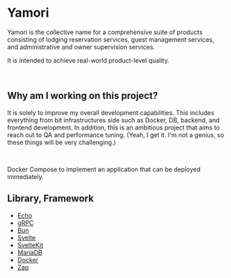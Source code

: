 # Yamori
Yamori is the collective name for a comprehensive suite of products consisting of lodging reservation services, guest management services, and administrative and owner supervision services.

It is intended to achieve real-world product-level quality.

<br>

## Why am I working on this project?

It is solely to improve my overall development capabilities.
This includes everything from bit infrastructures side such as Docker, DB, backend, and frontend development.
In addition, this is an ambitious project that aims to reach out to QA and performance tuning. (Yeah, I get it. I'm not a genius, so these things will be very challenging.)

<br>

Docker Compose to implement an application that can be deployed immediately.


## Library, Framework

- [Echo](https://github.com/labstack/echo)
- [gRPC](https://grpc.io/)
- [Bun](https://bun.uptrace.dev/)
- [Svelte](https://svelte.dev/)
- [SvelteKit](https://kit.svelte.dev/)
- [MariaDB](https://mariadb.com/kb/en/)
- [Docker](https://www.docker.com/)
- [Zap](https://github.com/uber-go/zap)

